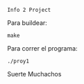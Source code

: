 `Info 2 Project`

Para buildear: 

```
make
```

Para correr el programa:

```
./proy1
```

Suerte Muchachos
